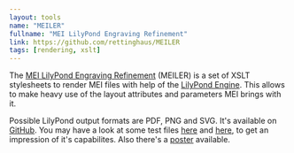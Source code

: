 ```yaml
---
layout: tools
name: "MEILER"
fullname: "MEI LilyPond Engraving Refinement"
link: https://github.com/rettinghaus/MEILER
tags: [rendering, xslt]
---
```


The [MEI LilyPond Engraving Refinement](https://github.com/rettinghaus/MEILER) (MEILER) is a set of XSLT stylesheets to render MEI files with help of the [LilyPond Engine](http://lilypond.org). This allows to make heavy use of the layout attributes and parameters MEI brings with it.

Possible LilyPond output formats are PDF, PNG and SVG. It's available on [GitHub](https://github.com/rettinghaus/MEILER). You may have a look at some test files [here](https://github.com/rettinghaus/MEILER/tree/master/tests) and [here](https://github.com/rettinghaus/mei-test-set/), to get an impression of it's capabilites. Also there's a [poster](https://doi.org/10.13140/RG.2.2.15014.93760) available.
